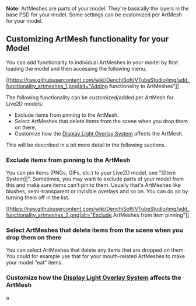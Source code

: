 **Note:** ArtMeshes are parts of your model. They're basically the layers in the base PSD for your model. Some settings can be customized per ArtMesh for your model.

## Customizing ArtMesh functionality for your Model

You can add functionality to individual ArtMeshes in your model by first loading the model and then accessing the following menu.

[[https://raw.githubusercontent.com/wiki/DenchiSoft/VTubeStudio/img/add_functionality_artmeshes_1.png|alt="Adding functionality to ArtMeshes"]]

The following functionality can be customized/added per ArtMesh for Live2D models:

* Exclude items from pinning to the ArtMesh.
* Select ArtMeshes that delete items from the scene when you drop them on there.
* Customize how the [Display Light Overlay System](https://github.com/DenchiSoft/VTubeStudio/wiki/Display-Light-Overlay) affects the ArtMesh.

This will be described in a bit more detail in the following sections.

### Exclude items from pinning to the ArtMesh

You can pin items (PNGs, GIFs, etc.) to your Live2D model, see "[[Item System]]". Sometimes, you may want to exclude parts of your model from this and make sure items can't pin to them. Usually that's ArtMeshes like blushes, semi-transparent or invisible overlays and so on. You can do so by turning them off in the list.

[[https://raw.githubusercontent.com/wiki/DenchiSoft/VTubeStudio/img/add_functionality_artmeshes_2.png|alt="Exclude ArtMeshes from item pinning"]]

### Select ArtMeshes that delete items from the scene when you drop them on there

You can select ArtMeshes that delete any items that are dropped on them. You could for example use that for your mouth-related ArtMeshes to make your model "eat" items.

### Customize how the [Display Light Overlay System](https://github.com/DenchiSoft/VTubeStudio/wiki/Display-Light-Overlay) affects the ArtMesh

a
